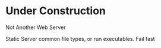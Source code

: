 # Under Construction
Not Another Web Server

Static Server common file types, or run executables.
Fail fast